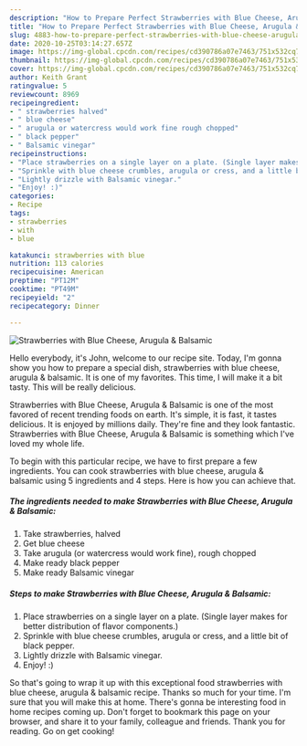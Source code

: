 ```yaml
---
description: "How to Prepare Perfect Strawberries with Blue Cheese, Arugula &amp;amp; Balsamic"
title: "How to Prepare Perfect Strawberries with Blue Cheese, Arugula &amp;amp; Balsamic"
slug: 4883-how-to-prepare-perfect-strawberries-with-blue-cheese-arugula-and-amp-balsamic
date: 2020-10-25T03:14:27.657Z
image: https://img-global.cpcdn.com/recipes/cd390786a07e7463/751x532cq70/strawberries-with-blue-cheese-arugula-balsamic-recipe-main-photo.jpg
thumbnail: https://img-global.cpcdn.com/recipes/cd390786a07e7463/751x532cq70/strawberries-with-blue-cheese-arugula-balsamic-recipe-main-photo.jpg
cover: https://img-global.cpcdn.com/recipes/cd390786a07e7463/751x532cq70/strawberries-with-blue-cheese-arugula-balsamic-recipe-main-photo.jpg
author: Keith Grant
ratingvalue: 5
reviewcount: 8969
recipeingredient:
- " strawberries halved"
- " blue cheese"
- " arugula or watercress would work fine rough chopped"
- " black pepper"
- " Balsamic vinegar"
recipeinstructions:
- "Place strawberries on a single layer on a plate. (Single layer makes for better distribution of flavor components.)"
- "Sprinkle with blue cheese crumbles, arugula or cress, and a little bit of black pepper."
- "Lightly drizzle with Balsamic vinegar."
- "Enjoy! :)"
categories:
- Recipe
tags:
- strawberries
- with
- blue

katakunci: strawberries with blue 
nutrition: 113 calories
recipecuisine: American
preptime: "PT12M"
cooktime: "PT49M"
recipeyield: "2"
recipecategory: Dinner

---
```



![Strawberries with Blue Cheese, Arugula &amp; Balsamic](https://img-global.cpcdn.com/recipes/cd390786a07e7463/751x532cq70/strawberries-with-blue-cheese-arugula-balsamic-recipe-main-photo.jpg)

Hello everybody, it's John, welcome to our recipe site. Today, I'm gonna show you how to prepare a special dish, strawberries with blue cheese, arugula &amp; balsamic. It is one of my favorites. This time, I will make it a bit tasty. This will be really delicious.



Strawberries with Blue Cheese, Arugula &amp; Balsamic is one of the most favored of recent trending foods on earth. It's simple, it is fast, it tastes delicious. It is enjoyed by millions daily. They're fine and they look fantastic. Strawberries with Blue Cheese, Arugula &amp; Balsamic is something which I've loved my whole life.


To begin with this particular recipe, we have to first prepare a few ingredients. You can cook strawberries with blue cheese, arugula &amp; balsamic using 5 ingredients and 4 steps. Here is how you can achieve that.

<!--inarticleads1-->

##### The ingredients needed to make Strawberries with Blue Cheese, Arugula &amp; Balsamic:

1. Take  strawberries, halved
1. Get  blue cheese
1. Take  arugula (or watercress would work fine), rough chopped
1. Make ready  black pepper
1. Make ready  Balsamic vinegar




<!--inarticleads2-->

##### Steps to make Strawberries with Blue Cheese, Arugula &amp; Balsamic:

1. Place strawberries on a single layer on a plate. (Single layer makes for better distribution of flavor components.)
1. Sprinkle with blue cheese crumbles, arugula or cress, and a little bit of black pepper.
1. Lightly drizzle with Balsamic vinegar.
1. Enjoy! :)




So that's going to wrap it up with this exceptional food strawberries with blue cheese, arugula &amp; balsamic recipe. Thanks so much for your time. I'm sure that you will make this at home. There's gonna be interesting food in home recipes coming up. Don't forget to bookmark this page on your browser, and share it to your family, colleague and friends. Thank you for reading. Go on get cooking!
